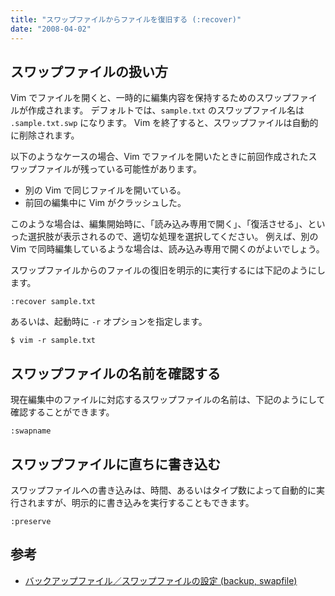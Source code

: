 ```yaml
---
title: "スワップファイルからファイルを復旧する (:recover)"
date: "2008-04-02"
---
```


スワップファイルの扱い方
----

Vim でファイルを開くと、一時的に編集内容を保持するためのスワップファイルが作成されます。
デフォルトでは、`sample.txt` のスワップファイル名は `.sample.txt.swp` になります。
Vim を終了すると、スワップファイルは自動的に削除されます。

以下のようなケースの場合、Vim でファイルを開いたときに前回作成されたスワップファイルが残っている可能性があります。

- 別の Vim で同じファイルを開いている。
- 前回の編集中に Vim がクラッシュした。

このような場合は、編集開始時に、「読み込み専用で開く」、「復活させる」、といった選択肢が表示されるので、適切な処理を選択してください。
例えば、別の Vim で同時編集しているような場合は、読み込み専用で開くのがよいでしょう。

スワップファイルからのファイルの復旧を明示的に実行するには下記のようにします。

~~~
:recover sample.txt
~~~

あるいは、起動時に `-r` オプションを指定します。

~~~
$ vim -r sample.txt
~~~


スワップファイルの名前を確認する
----

現在編集中のファイルに対応するスワップファイルの名前は、下記のようにして確認することができます。

~~~
:swapname
~~~


スワップファイルに直ちに書き込む
----

スワップファイルへの書き込みは、時間、あるいはタイプ数によって自動的に実行されますが、明示的に書き込みを実行することもできます。

~~~
:preserve
~~~


参考
----

* [バックアップファイル／スワップファイルの設定 (backup, swapfile)](../settings/backup.html)


